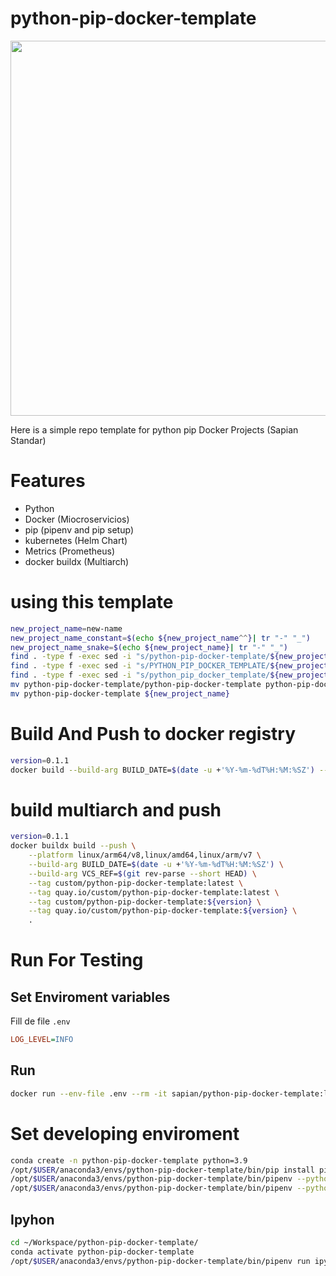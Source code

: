 # python-pip-docker-template

<img src="wiki/images/Logo_circular_python_name_bg_600dpi.png" width="600">

Here is a simple repo template for python pip Docker Projects (Sapian Standar)

# Features

- Python
- Docker (Miocroservicios)
- pip (pipenv and pip setup)
- kubernetes (Helm Chart)
- Metrics (Prometheus)
- docker buildx (Multiarch)

# using this template
``` bash
new_project_name=new-name
new_project_name_constant=$(echo ${new_project_name^^}| tr "-" "_")
new_project_name_snake=$(echo ${new_project_name}| tr "-" "_")
find . -type f -exec sed -i "s/python-pip-docker-template/${new_project_name}/g" {} \;
find . -type f -exec sed -i "s/PYTHON_PIP_DOCKER_TEMPLATE/${new_project_name_constant}/g" {} \;
find . -type f -exec sed -i "s/python_pip_docker_template/${new_project_name_snake}/g" {} \;
mv python-pip-docker-template/python-pip-docker-template python-pip-docker-template/${new_project_name}
mv python-pip-docker-template ${new_project_name}
```
# Build And Push to docker registry

``` bash
version=0.1.1
docker build --build-arg BUILD_DATE=$(date -u +'%Y-%m-%dT%H:%M:%SZ') --build-arg VCS_REF=$(git rev-parse --short HEAD)  -t sapian/python-pip-docker-template:latest -t sapian/python-pip-docker-template:${version} --build-arg VERSION=${version} .
```

# build multiarch and push

``` bash
version=0.1.1
docker buildx build --push \
    --platform linux/arm64/v8,linux/amd64,linux/arm/v7 \
    --build-arg BUILD_DATE=$(date -u +'%Y-%m-%dT%H:%M:%SZ') \
    --build-arg VCS_REF=$(git rev-parse --short HEAD) \
    --tag custom/python-pip-docker-template:latest \
    --tag quay.io/custom/python-pip-docker-template:latest \
    --tag custom/python-pip-docker-template:${version} \
    --tag quay.io/custom/python-pip-docker-template:${version} \
    .
```

# Run For Testing

## Set Enviroment variables
Fill de file `.env`

``` ini
LOG_LEVEL=INFO
```

## Run

``` Bash
docker run --env-file .env --rm -it sapian/python-pip-docker-template:latest
```

# Set developing enviroment

``` bash
conda create -n python-pip-docker-template python=3.9
/opt/$USER/anaconda3/envs/python-pip-docker-template/bin/pip install pipenv
/opt/$USER/anaconda3/envs/python-pip-docker-template/bin/pipenv --python=/opt/$USER/anaconda3/envs/python-pip-docker-template/bin/python install
/opt/$USER/anaconda3/envs/python-pip-docker-template/bin/pipenv --python=/opt/$USER/anaconda3/envs/python-pip-docker-template/bin/python install --dev
```

## Ipyhon

``` bash
cd ~/Workspace/python-pip-docker-template/
conda activate python-pip-docker-template
/opt/$USER/anaconda3/envs/python-pip-docker-template/bin/pipenv run ipython
```

